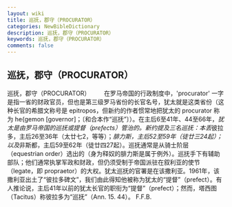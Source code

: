 ```yaml
---
layout: wiki
title: 巡抚，郡守（PROCURATOR）
categories: NewBibleDictionary
description: 巡抚，郡守（PROCURATOR）
keywords: 巡抚，郡守（PROCURATOR）
comments: false
---
```


## 巡抚，郡守（PROCURATOR）



巡抚，郡守（PROCURATOR）
　　在罗马帝国的行政制度中，'procurator' 一字是指一省的财政官员，但也是第三级罗马省份的长官名号，犹太就是这类省份（这种长官的希腊文称号是 epitropos，但新约的作者惯常地把犹太的 procurator 称为 he{gemon [governor]；〔和合本作“巡抚”〕）。在主后6至41年、44至66年，*犹太是由罗马帝国的巡抚或提督（prefects）管治的。新约提及三名巡抚：本丢*彼拉多，主后26至36年（太廿七2，等等）；*腓力斯，主后52至59年（徒廿三24起）；以及*非斯都，主后59至62年（徒廿四27起）。巡抚通常是从骑士阶层（equestrian order）选出的（身为释奴的腓力斯是属于例外）。巡抚手下有辅助部队；他们通常执掌军政和财政，但仍须受制于帝国派驻在叙利亚的使节（legate，即 propraetor）的大权。犹太巡抚的官署是在该撒利亚。1961年，该撒利亚出土了“彼拉多碑文”，我们由此得知他被称为犹太的“提督”（prefect）。有人推论说，主后41年以前的犹太长官的职衔为“提督”（prefect）；然而，塔西图（Tacitus）称彼拉多为“巡抚”（Ann.
15. 44）。
F.F.B.



